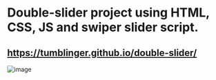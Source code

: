 # Double-slider project using HTML, CSS, JS and swiper slider script.

## https://tumblinger.github.io/double-slider/

![image](https://user-images.githubusercontent.com/77502878/192395042-feaed8e5-d762-4404-92b8-a5f402e861a8.png)

